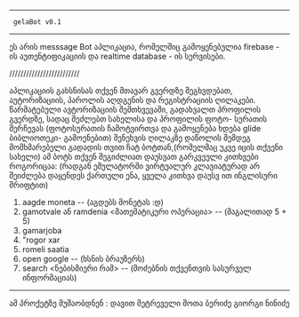 
----------------------
     gelaBot v0.1
----------------------

ეს არის messsage Bot აპლიკაცია, რომელშიც გამოყენებულია firebase - ის აუთენტიფიკაციის 
და realtime database - ის სერვისები. 

/////////////////////////

აპლიკაციის გახსნისას თქვენ მთავარ გვერდზე შეგხვდებათ, აუტორიზაციის, პაროლის
აღდგენის და რეგისტრაციის ღილაკები. წარმატებული ავტორიზაციის შემთხვევაში,
გადახვალთ პროფილის გვერდზე, სადაც შეძლებთ სახელისა და პროფილის ფოტო-
სურათის შერჩევას (ფოტოსურათის ჩამოტვირთვა და გამოყენება ხდება glide ბიბლიოთეკი-
გამოენებით) შენეხვის ღილაკზე დაწოლის შემდეგ მომხმარებელი გადადის თვით ჩატ 
ბოტთან,(რომელმაც უკვე იცის თქვენი სახელი) ამ ბოტს თქვენ შეგიძლიათ დაუსვათ
გარკვეული კითხვები როგორიცაა:
                                      (რადგან ემულატორში ვირტუალურ კლავიატურად არ 
                                      შეიძლება დაყენდეს ქართული ენა, ყველა კითხვა დაუსვ
                                      ით ინგლისური შრიფტით)

   1. aagde moneta -- (აგდებს მონეტას :დ)
   2. gamotvale ან ramdenia <მათემატიკური ოპერაცია> -- (მაგალითად 5 + 5)
   3. gamarjoba
   4. "rogor xar
   5. romeli saatia
   6. open google -- (ხსნის ბრაუზერს)
   7. search <ნებისმიერი რამ> -- (მოძებნის თქვენთვის სასურველ ინფორმაციას)

-----------------------------------------------------------------------------------------

ამ პროქეტზე მუშაობდნენ : 
                         დავით მეტრეველი
                         შოთა ბერიძე
                         გიორგი ნინიძე

